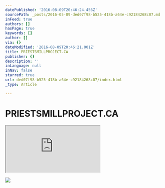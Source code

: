 ```yaml
---
datePublished: '2016-08-09T20:46:24.456Z'
sourcePath: _posts/2016-05-09-ded07f98-b525-418b-a64e-c92184268c07.md
inFeed: true
authors: []
hasPage: true
keywords: []
author: []
via: {}
dateModified: '2016-08-09T20:46:21.001Z'
title: PRIESTSMILLPROJECT.CA
publisher: {}
description: ''
inLanguage: null
inNav: false
starred: true
url: ded07f98-b525-418b-a64e-c92184268c07/index.html
_type: Article

---
```

# PRIESTSMILLPROJECT.CA

<iframe src="https://the-grid.github.io/ed-location/?latitude=45.3668&amp;longitude=-74.7326&amp;zoom=9&amp;address=North%20Glengarry%2C%20Ontario%2C%20Canada" style=""></iframe>

![](https://s3-us-west-2.amazonaws.com/the-grid-img/p/a88ab1f0551f3a3ccdbb95ed55e7974f3a8a35a9.jpg)